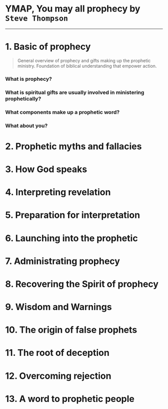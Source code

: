 # YMAP, You may all prophecy by `Steve Thompson`

---

# 1. Basic of prophecy

> General overview of prophecy and gifts making up the prophetic ministry. Foundation of biblical understanding that empower action.

### What is prophecy?

### What is spiritual gifts are usually involved in ministering prophetically?

### What components make up a prophetic word?

### What about you?

# 2. Prophetic myths and fallacies

### 

# 3. How God speaks

# 4. Interpreting revelation

# 5. Preparation for interpretation

# 6. Launching into the prophetic

# 7. Administrating prophecy

# 8. Recovering the Spirit of prophecy

# 9. Wisdom and Warnings

# 10. The origin of false prophets

# 11. The root of deception

# 12. Overcoming rejection

# 13. A word to prophetic people